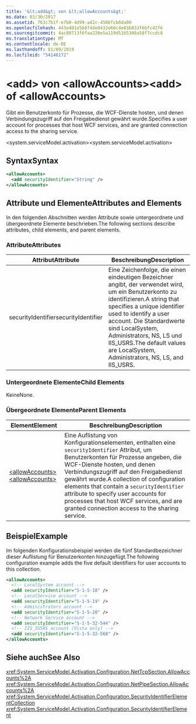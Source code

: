 ```yaml
---
title: '&lt;add&gt; von &lt;allowAccounts&gt;'
ms.date: 03/30/2017
ms.assetid: 763c7b1f-e7b0-4d99-a42c-4506fcb8da00
ms.openlocfilehash: 443e401e568f4de0432e66c4e03b033f6bfc42f6
ms.sourcegitcommit: 4ac80713f6faa220e5a119d5165308a58f7ccdc8
ms.translationtype: MT
ms.contentlocale: de-DE
ms.lasthandoff: 01/09/2019
ms.locfileid: "54146172"
---
```

# <a name="ltaddgt-of-ltallowaccountsgt"></a><span data-ttu-id="2c249-102">&lt;add&gt; von &lt;allowAccounts&gt;</span><span class="sxs-lookup"><span data-stu-id="2c249-102">&lt;add&gt; of &lt;allowAccounts&gt;</span></span>
<span data-ttu-id="2c249-103">Gibt ein Benutzerkonto für Prozesse, die WCF-Dienste hosten, und denen Verbindungszugriff auf den Freigabedienst gewährt wurde.</span><span class="sxs-lookup"><span data-stu-id="2c249-103">Specifies a user account for processes that host WCF services, and are granted connection access to the sharing service.</span></span>  
  
 <span data-ttu-id="2c249-104">\<system.serviceModel.activation></span><span class="sxs-lookup"><span data-stu-id="2c249-104">\<system.serviceModel.activation></span></span>  
  
## <a name="syntax"></a><span data-ttu-id="2c249-105">Syntax</span><span class="sxs-lookup"><span data-stu-id="2c249-105">Syntax</span></span>  
  
```xml  
<allowAccounts>
  <add securityIdentifier="String" />
</allowAccounts>
```  
  
## <a name="attributes-and-elements"></a><span data-ttu-id="2c249-106">Attribute und Elemente</span><span class="sxs-lookup"><span data-stu-id="2c249-106">Attributes and Elements</span></span>  
 <span data-ttu-id="2c249-107">In den folgenden Abschnitten werden Attribute sowie untergeordnete und übergeordnete Elemente beschrieben.</span><span class="sxs-lookup"><span data-stu-id="2c249-107">The following sections describe attributes, child elements, and parent elements.</span></span>  
  
### <a name="attributes"></a><span data-ttu-id="2c249-108">Attribute</span><span class="sxs-lookup"><span data-stu-id="2c249-108">Attributes</span></span>  
  
|<span data-ttu-id="2c249-109">Attribut</span><span class="sxs-lookup"><span data-stu-id="2c249-109">Attribute</span></span>|<span data-ttu-id="2c249-110">Beschreibung</span><span class="sxs-lookup"><span data-stu-id="2c249-110">Description</span></span>|  
|---------------|-----------------|  
|<span data-ttu-id="2c249-111">securityIdentifier</span><span class="sxs-lookup"><span data-stu-id="2c249-111">securityIdentifier</span></span>|<span data-ttu-id="2c249-112">Eine Zeichenfolge, die einen eindeutigen Bezeichner angibt, der verwendet wird, um ein Benutzerkonto zu identifizieren.</span><span class="sxs-lookup"><span data-stu-id="2c249-112">A string that specifies a unique identifier used to identify a user account.</span></span> <span data-ttu-id="2c249-113">Die Standardwerte sind LocalSystem, Administrators, NS, LS und IIS_USRS.</span><span class="sxs-lookup"><span data-stu-id="2c249-113">The default values are LocalSystem, Administrators, NS, LS, and IIS_USRS.</span></span>|  
  
### <a name="child-elements"></a><span data-ttu-id="2c249-114">Untergeordnete Elemente</span><span class="sxs-lookup"><span data-stu-id="2c249-114">Child Elements</span></span>  
 <span data-ttu-id="2c249-115">Keine</span><span class="sxs-lookup"><span data-stu-id="2c249-115">None.</span></span>  
  
### <a name="parent-elements"></a><span data-ttu-id="2c249-116">Übergeordnete Elemente</span><span class="sxs-lookup"><span data-stu-id="2c249-116">Parent Elements</span></span>  
  
|<span data-ttu-id="2c249-117">Element</span><span class="sxs-lookup"><span data-stu-id="2c249-117">Element</span></span>|<span data-ttu-id="2c249-118">Beschreibung</span><span class="sxs-lookup"><span data-stu-id="2c249-118">Description</span></span>|  
|-------------|-----------------|  
|[<span data-ttu-id="2c249-119">\<allowAccounts></span><span class="sxs-lookup"><span data-stu-id="2c249-119">\<allowAccounts></span></span>](../../../../../docs/framework/configure-apps/file-schema/wcf/allowaccounts.md)|<span data-ttu-id="2c249-120">Eine Auflistung von Konfigurationselementen, enthalten eine `securityIdentifier` Attribut, um Benutzerkonten für Prozesse angeben, die WCF-Dienste hosten, und denen Verbindungszugriff auf den Freigabedienst gewährt wurde.</span><span class="sxs-lookup"><span data-stu-id="2c249-120">A collection of configuration elements that contain a `securityIdentifier` attribute to specify user accounts for processes that host WCF services, and are granted connection access to the sharing service.</span></span>|  
  
## <a name="example"></a><span data-ttu-id="2c249-121">Beispiel</span><span class="sxs-lookup"><span data-stu-id="2c249-121">Example</span></span>  
 <span data-ttu-id="2c249-122">Im folgenden Konfigurationsbeispiel werden die fünf Standardbezeichner dieser Auflistung für Benutzerkonten hinzugefügt.</span><span class="sxs-lookup"><span data-stu-id="2c249-122">The following configuration example adds the five default identifiers for user accounts to this collection.</span></span>  
  
```xml  
<allowAccounts>
  <!-- LocalSystem account -->
  <add securityIdentifier="S-1-5-18" />
  <!-- LocalService account -->
  <add securityIdentifier="S-1-5-19" />
  <!-- Administrators account -->
  <add securityIdentifier="S-1-5-20" />
  <!-- Network Service account -->
  <add securityIdentifier="S-1-5-32-544" />
  <!-- IIS_IUSRS account (Vista only) -->
  <add securityIdentifier="S-1-5-32-568" />
</allowAccounts>
```  
  
## <a name="see-also"></a><span data-ttu-id="2c249-123">Siehe auch</span><span class="sxs-lookup"><span data-stu-id="2c249-123">See Also</span></span>  
 <xref:System.ServiceModel.Activation.Configuration.NetTcpSection.AllowAccounts%2A>  
 <xref:System.ServiceModel.Activation.Configuration.NetPipeSection.AllowAccounts%2A>  
 <xref:System.ServiceModel.Activation.Configuration.SecurityIdentifierElementCollection>  
 <xref:System.ServiceModel.Activation.Configuration.SecurityIdentifierElement>
